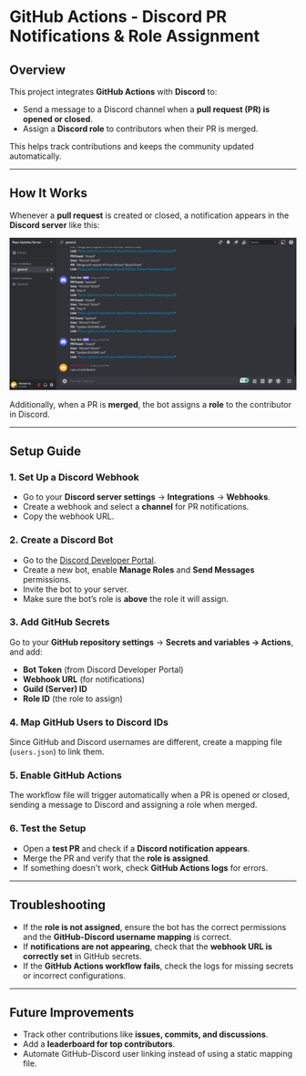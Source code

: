 # **GitHub Actions - Discord PR Notifications & Role Assignment**  

## **Overview**  
This project integrates **GitHub Actions** with **Discord** to:  
- Send a message to a Discord channel when a **pull request (PR) is opened or closed**.  
- Assign a **Discord role** to contributors when their PR is merged.  

This helps track contributions and keeps the community updated automatically.  

---

## **How It Works**  
Whenever a **pull request** is created or closed, a notification appears in the **Discord server** like this:  

![GitHub Actions Discord Bot](assets/discord-screenshot.png)  

Additionally, when a PR is **merged**, the bot assigns a **role** to the contributor in Discord.  

---

## **Setup Guide**  

### **1. Set Up a Discord Webhook**  
- Go to your **Discord server settings** → **Integrations** → **Webhooks**.  
- Create a webhook and select a **channel** for PR notifications.  
- Copy the webhook URL.  

### **2. Create a Discord Bot**  
- Go to the [Discord Developer Portal](https://discord.com/developers/applications).  
- Create a new bot, enable **Manage Roles** and **Send Messages** permissions.  
- Invite the bot to your server.  
- Make sure the bot’s role is **above** the role it will assign.  

### **3. Add GitHub Secrets**  
Go to your **GitHub repository settings** → **Secrets and variables → Actions**, and add:  
- **Bot Token** (from Discord Developer Portal)  
- **Webhook URL** (for notifications)  
- **Guild (Server) ID**  
- **Role ID** (the role to assign)  

### **4. Map GitHub Users to Discord IDs**  
Since GitHub and Discord usernames are different, create a mapping file (`users.json`) to link them.  

### **5. Enable GitHub Actions**  
The workflow file will trigger automatically when a PR is opened or closed, sending a message to Discord and assigning a role when merged.  

### **6. Test the Setup**  
- Open a **test PR** and check if a **Discord notification appears**.  
- Merge the PR and verify that the **role is assigned**.  
- If something doesn't work, check **GitHub Actions logs** for errors.  

---

## **Troubleshooting**  
- If the **role is not assigned**, ensure the bot has the correct permissions and the **GitHub-Discord username mapping** is correct.  
- If **notifications are not appearing**, check that the **webhook URL is correctly set** in GitHub secrets.  
- If the **GitHub Actions workflow fails**, check the logs for missing secrets or incorrect configurations.  

---

## **Future Improvements**  
- Track other contributions like **issues, commits, and discussions**.  
- Add a **leaderboard for top contributors**.  
- Automate GitHub-Discord user linking instead of using a static mapping file.